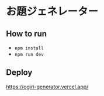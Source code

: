 # お題ジェネレーター

## How to run

- `npm install`
- `npm run dev`


## Deploy

https://ogiri-generator.vercel.app/